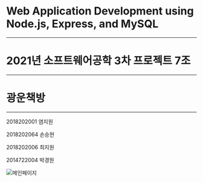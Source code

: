 # Web Application Development using Node.js, Express, and MySQL
---------------------------------------
# 2021년 소프트웨어공학 3차 프로젝트 7조
---------------------------------------
# **광운책방**
---------------------------------------
2018202001 염지원

2018202064 손승현

2018202006 최지원

2014722004 박경원

![메인페이지](https://user-images.githubusercontent.com/55887179/120493730-2b414100-c3f6-11eb-979c-138af117c54a.jpg)

